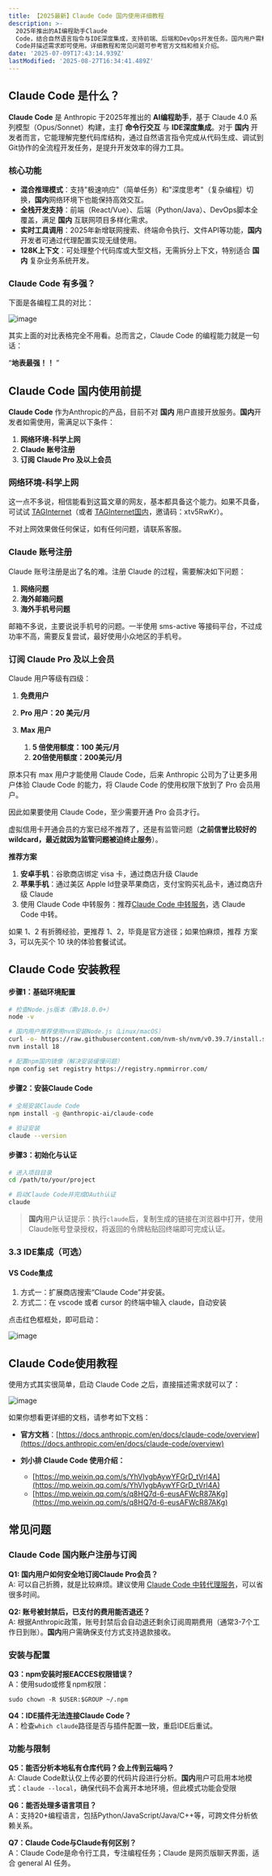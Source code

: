 ```yaml
---
title: 【2025最新】Claude Code 国内使用详细教程
description: >-
  2025年推出的AI编程助手Claude
  Code，结合自然语言指令与IDE深度集成，支持前端、后端和DevOps开发任务。国内用户需科学上网、拥有Claude账号并开通Pro会员方可使用。安装依赖后，通过命令行或IDE启动Claude
  Code并描述需求即可使用。详细教程和常见问题可参考官方文档和相关介绍。
date: '2025-07-09T17:43:14.939Z'
lastModified: '2025-08-27T16:34:41.489Z'
---
```

## Claude Code 是什么？

**Claude Code** 是 Anthropic 于2025年推出的 **AI编程助手**，基于 Claude 4.0 系列模型（Opus/Sonnet）构建，主打 **命令行交互** 与 **IDE深度集成**。对于 **国内** 开发者而言，它能理解完整代码库结构，通过自然语言指令完成从代码生成、调试到Git协作的全流程开发任务，是提升开发效率的得力工具。

### 核心功能

- **混合推理模式**：支持"极速响应"（简单任务）和"深度思考"（复杂编程）切换，**国内**网络环境下也能保持高效交互。
- **全栈开发支持**：前端（React/Vue）、后端（Python/Java）、DevOps脚本全覆盖，满足 **国内** 互联网项目多样化需求。
- **实时工具调用**：2025年新增联网搜索、终端命令执行、文件API等功能，**国内**开发者可通过代理配置实现无缝使用。
- **128K上下文**：可处理整个代码库或大型文档，无需拆分上下文，特别适合 **国内** 复杂业务系统开发。

### Claude Code 有多强？

下面是各编程工具的对比：

![image](https://tjjsjwhj-blog.oss-cn-beijing.aliyuncs.com/hexo/image-20250710004600-e8gz3at.png)

其实上面的对比表格完全不用看。总而言之，Claude Code 的编程能力就是一句话：

“**地表最强！！** ”

## Claude Code 国内使用前提

**Claude Code** 作为Anthropic的产品，目前不对 **国内** 用户直接开放服务。**国内**开发者如需使用，需满足以下条件：

1. **网络环境-科学上网**
2. **Claude 账号注册**
3. **订阅** **Claude Pro 及以上会员**

### 网络环境-科学上网

这一点不多说，相信能看到这篇文章的网友，基本都具备这个能力。如果不具备，可试试 [TAGInternet](https://tagss.pro/#/auth/xtv5RwKr)（或者 [TAGInternet国内](https://tagxx.vip)，邀请码：xtv5RwKr）。

不对上网效果做任何保证，如有任何问题，请联系客服。

### Claude 账号注册

Claude 账号注册是出了名的难。注册 Claude 的过程，需要解决如下问题：

1. **网络问题**
2. **海外邮箱问题**
3. **海外手机号问题**

邮箱不多说，主要说说手机号的问题。一半使用 sms-active 等接码平台，不过成功率不高，需要反复尝试，最好使用小众地区的手机号。

### 订阅 Claude Pro 及以上会员

Claude 用户等级有四级：

1. **免费用户**
2. **Pro 用户：20 美元/月**
3. **Max 用户**

    1. **5 倍使用额度：100 美元/月**
    2. **20倍使用额度：200美元/月**

原本只有 max 用户才能使用 Claude Code，后来 Anthropic 公司为了让更多用户体验 Claude Code 的能力，将 Claude Code 的使用权限下放到了 Pro 会员用户。

因此如果要使用 Claude Code，至少需要开通 Pro 会员才行。

虚拟信用卡开通会员的方案已经不推荐了，还是有监管问题（**之前信誉比较好的 wildcard，最近就因为监管问题被迫终止服务**）。

**推荐方案**
1. **安卓手机**：谷歌商店绑定 visa 卡，通过商店升级 Claude
2. **苹果手机**：通过美区 Apple Id登录苹果商店，支付宝购买礼品卡，通过商店升级 Claude
3. 使用 Claude Code 中转服务：推荐[Claude Code 中转服务](https://sc.i6ls.com//liebiao/4052C405D6DF6120)，选 Claude Code 中转。

如果 1、2 有折腾经验，更推荐 1、2，毕竟是官方途径；如果怕麻烦，推荐 方案3，可以先买个 10 块的体验套餐试试。

## Claude Code 安装教程

#### 步骤1：基础环境配置

```bash
# 检查Node.js版本（需v18.0.0+）
node -v

# 国内用户推荐使用nvm安装Node.js（Linux/macOS）
curl -o- https://raw.githubusercontent.com/nvm-sh/nvm/v0.39.7/install.sh | bash
nvm install 18

# 配置npm国内镜像（解决安装缓慢问题）
npm config set registry https://registry.npmmirror.com/
```

#### 步骤2：安装Claude Code

```bash
# 全局安装Claude Code
npm install -g @anthropic-ai/claude-code

# 验证安装
claude --version
```

#### 步骤3：初始化与认证

```bash
# 进入项目目录
cd /path/to/your/project

# 启动Claude Code并完成OAuth认证
claude
```

> **国内**用户认证提示：执行`claude`​后，复制生成的链接在浏览器中打开，使用Claude账号登录授权，将返回的令牌粘贴回终端即可完成认证。

### 3.3 IDE集成（可选）

#### VS Code集成

1. 方式一：扩展商店搜索“Claude Code”并安装。
2. 方式二：在 vscode 或者 cursor 的终端中输入 claude，自动安装

点击红色框框处，即可启动：

![image](https://tjjsjwhj-blog.oss-cn-beijing.aliyuncs.com/hexo/image-20250710012358-sgj6c6b.png)

## Claude Code使用教程

使用方式其实很简单，启动 Claude Code 之后，直接描述需求就可以了：

![image](https://tjjsjwhj-blog.oss-cn-beijing.aliyuncs.com/hexo/image-20250710013438-b8nw15x.png)

如果你想看更详细的文档，请参考如下文档：

- **官方文档**：[https://docs.anthropic.com/en/docs/claude-code/overview](https://docs.anthropic.com/en/docs/claude-code/overview)

- **刘小排 Claude Code 使用介绍：**

  - [https://mp.weixin.qq.com/s/YhVIygbAywYFGrD_tVrl4A](https://mp.weixin.qq.com/s/YhVIygbAywYFGrD_tVrl4A)
  - [https://mp.weixin.qq.com/s/q8HQ7d-6-eusAFWcR87AKg](https://mp.weixin.qq.com/s/q8HQ7d-6-eusAFWcR87AKg)

## 常见问题

### Claude Code 国内账户注册与订阅

**Q1: 国内用户如何安全地订阅Claude Pro会员？**   
A: 可以自己折腾，就是比较麻烦。建议使用 [Claude Code 中转代理服务](https://sc.i6ls.com//liebiao/4052C405D6DF6120)，可以省很多时间。

**Q2: 账号被封禁后，已支付的费用能否退还？**   
A: 根据Anthropic政策，账号封禁后会自动退还剩余订阅周期费用（通常3-7个工作日到账）。**国内**用户需确保支付方式支持退款接收。

### 安装与配置

**Q3：npm安装时报EACCES权限错误？**   
A：使用sudo或修复npm权限：

```
sudo chown -R $USER:$GROUP ~/.npm
```

**Q4：IDE插件无法连接Claude Code？**   
A：检查`which claude`​路径是否与插件配置一致，重启IDE后重试。

### 功能与限制

**Q5：能否分析本地私有仓库代码？会上传到云端吗？**   
A: Claude Code默认仅上传必要的代码片段进行分析。**国内**用户可启用本地模式：`claude --local`​，确保代码不会离开本地环境，但此模式功能会受限

**Q6：能否处理多语言项目？**   
A：支持20+编程语言，包括Python/JavaScript/Java/C++等，可跨文件分析依赖关系。

**Q7：Claude Code与Claude有何区别？**   
A：Claude Code是命令行工具，专注编程任务；Claude 是网页版聊天界面，适合 general AI 任务。
